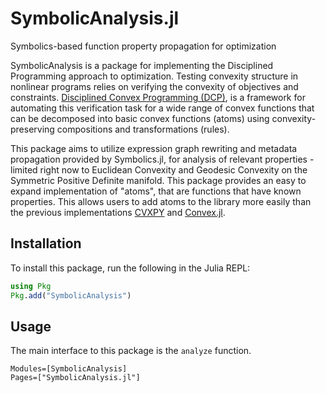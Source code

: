 # SymbolicAnalysis.jl

Symbolics-based function property propagation for optimization

SymbolicAnalysis is a package for implementing the Disciplined Programming approach to optimization. Testing convexity structure in nonlinear programs relies on verifying the convexity of objectives and constraints. [Disciplined Convex Programming (DCP)](https://dcp.stanford.edu/), is a framework for automating this verification task for a wide range of convex functions that can be decomposed into basic convex functions (atoms) using convexity-preserving compositions and transformations (rules).

This package aims to utilize expression graph rewriting and metadata propagation provided by Symbolics.jl, for analysis of relevant properties - limited right now to Euclidean Convexity and Geodesic Convexity on the Symmetric Positive Definite manifold. This package provides an easy to expand implementation of "atoms", that are functions that have known properties. This allows users to add atoms to the library more easily than the previous implementations [CVXPY](https://www.cvxpy.org/index.html) and [Convex.jl](https://github.com/jump-dev/Convex.jl).

## Installation

To install this package, run the following in the Julia REPL:

```julia
using Pkg
Pkg.add("SymbolicAnalysis")
```

## Usage

The main interface to this package is the `analyze` function.

```@autodocs
Modules=[SymbolicAnalysis]
Pages=["SymbolicAnalysis.jl"]
```
